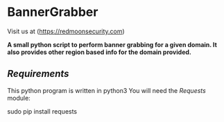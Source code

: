 # BannerGrabber

Visit us at (https://redmoonsecurity.com)

**A small python script to perform banner grabbing for a given domain. It also provides other region based info for the domain provided.**

## *Requirements*

This python program is written in python3
You will need the *Requests* module:

sudo pip install requests
